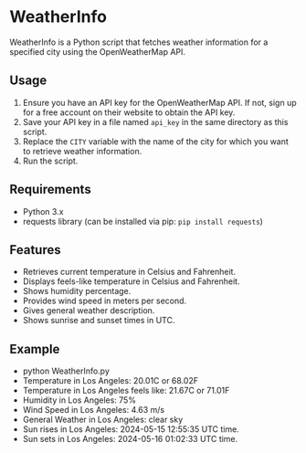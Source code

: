 # WeatherInfo

WeatherInfo is a Python script that fetches weather information for a specified city using the OpenWeatherMap API.

## Usage
1. Ensure you have an API key for the OpenWeatherMap API. If not, sign up for a free account on their website to obtain the API key.
2. Save your API key in a file named `api_key` in the same directory as this script.
3. Replace the `CITY` variable with the name of the city for which you want to retrieve weather information.
4. Run the script.

## Requirements
- Python 3.x
- requests library (can be installed via pip: `pip install requests`)

## Features
- Retrieves current temperature in Celsius and Fahrenheit.
- Displays feels-like temperature in Celsius and Fahrenheit.
- Shows humidity percentage.
- Provides wind speed in meters per second.
- Gives general weather description.
- Shows sunrise and sunset times in UTC.

## Example
- python WeatherInfo.py
- Temperature in Los Angeles: 20.01C or 68.02F
- Temperature in Los Angeles feels like: 21.67C or 71.01F
- Humidity in Los Angeles: 75%
- Wind Speed in Los Angeles: 4.63 m/s
- General Weather in Los Angeles: clear sky
- Sun rises in Los Angeles: 2024-05-15 12:55:35 UTC time.
- Sun sets in Los Angeles: 2024-05-16 01:02:33 UTC time.
